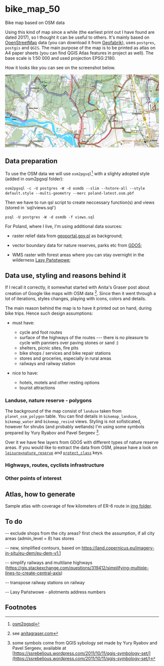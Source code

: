 # bike_map_50
 
Bike map based on OSM data

Using this kind of map since a while (the earliest print out I have found are dated 2017), so I thought it can be useful to others. It's mainly based on [OpenStreetMap](https://www.openstreetmap.org/) data (you can download it from [Geofabrik](https://download.geofabrik.de/)), uses `postgres`, `postgis` and `QGIS`. The main purpose of the map is to be printed as atlas on A4 paper sheets (you can find QGIS Atlas features in project as well). The base scale is 1:50 000 and used projection EPSG:2180.

How it looks like you can see on the screenshot below.

<div style="text-align:center"><img src="./img/screenshot.png"/></div>


## Data preparation

To use the OSM data we will use `osm2pgsql`[^1] with a slighty adopted style (added in osm2pgsql folder):

    osm2pgsql -c -U postgres -W -d osmdb --slim --hstore-all --style default.style --multi-geometry --merc poland-latest.osm.pbf

Then we have to run qsl script to create neccessary function(s) and views (stored in `sql/views.sql')

    psql -U postgres -W -d osmdb -f views.sql


For Poland, where I live, I'm using additional data sources:

* raster relief data from [geoportal.gov.pl](https://www.geoportal.gov.pl/uslugi/usluga-przegladania-wms) as background;

* vector boundary data for nature reserves, parks etc from [GDOŚ](https://sdi.gdos.gov.pl/wfs?request=GetCapabilities&service=WFS);

* WMS raster with forest areas where you can stay overnight in the wilderness [Lasy Państwowe](https://www.bdl.lasy.gov.pl/portal/);


## Data use, styling and reasons behind it

If I recall it correctly, it somewhat started with Anita's Graser post about creation of Google like maps with OSM data [^2]. Since then it went through a lot of iterations, styles changes, playing with icons, colors and details.

The main reason behind the map is to have it printed out on hand, during bike trips. Hence such design assumptions: 

* must have:
    * cycle and foot routes
    * surface of the highways of the routes --- there is no pleasure to cycle with panniers over paving stones or sand :)
    * shelters, picnic sites, fire pits
    * bike shops / services and bike repair stations
    * stores and groceries, especially in rural areas
    * railways and railway station

* nice to have:
    * hotels, motels and other resting options
    * tourist attractions

### Landuse, nature reserve - polygons

The background of the map consist of `landuse` taken from `planet_osm_polygon` table. You can find details in `bikemap_landuse`, `bikemap_water` and `bikemap_resind` views. Styling is not sofisticated, however for shrubs (and probably wetlands) I'm using some symbols prepared by Yury Ryabov and Pavel Sergeev [^3]. 

Over it we have few layers from GDOŚ with different types of nature reserve areas. If you would like to extract the data from OSM, please have a look on [`leisure=nature_reserve`](https://wiki.openstreetmap.org/wiki/Tag:leisure%3Dnature_reserve) and [`protect_class`](https://wiki.openstreetmap.org/wiki/Key:protect_class) keys.


### Highways, routes, cyclists infrastructure


### Other points of interest


## Atlas, how to generate

Sample atlas with coverage of few kilometers of ER-6 route in [img folder](./img/er6_snap.pdf).

## To do

-- exclude shops from the city areas? first check the assumption, if all city areas (admin_level = 8) has stores

-- new, simplified contours, based on https://land.copernicus.eu/imagery-in-situ/eu-dem/eu-dem-v1.1

-- simplify railways and multilane highways (https://gis.stackexchange.com/questions/319412/simplifying-multiple-lines-to-create-central-axis)

-- transpose railway stations on railway

-- Lasy Państwowe - allotments address numbers

## Footnotes

[^1]: [osm2pgsql](https://osm2pgsql.org/)
[^2]: see [anitagraser.com](https://anitagraser.com/2014/05/31/a-guide-to-googlemaps-like-maps-with-osm-in-qgis/)
[^3]: some symbols come from QGIS sybology set made by Yury Ryabov and Pavel Sergeev, available at [https://ssrebelious.wordpress.com/2011/10/11/qgis-symbology-set/](https://ssrebelious.wordpress.com/2011/10/11/qgis-symbology-set/)
